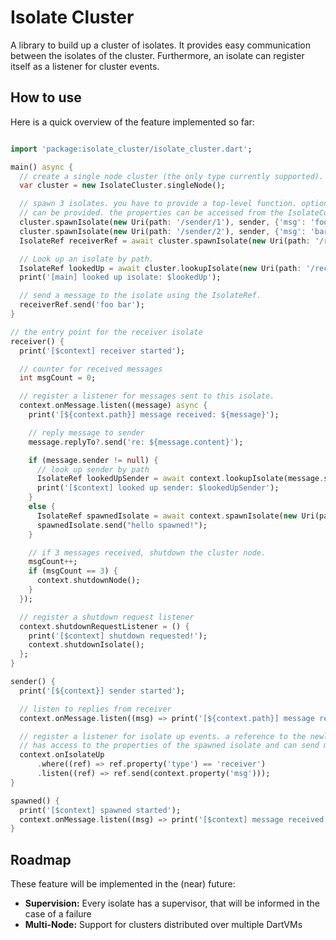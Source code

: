 # Isolate Cluster

A library to build up a cluster of isolates. It provides easy communication between the isolates of the cluster. Furthermore,
an isolate can register itself as a listener for cluster events.

## How to use

Here is a quick overview of the feature implemented so far:

```dart

import 'package:isolate_cluster/isolate_cluster.dart';

main() async {
  // create a single node cluster (the only type currently supported).
  var cluster = new IsolateCluster.singleNode();

  // spawn 3 isolates. you have to provide a top-level function. optionally, properties
  // can be provided. the properties can be accessed from the IsolateContext and the IsolateRef.
  cluster.spawnIsolate(new Uri(path: '/sender/1'), sender, {'msg': 'foo'});
  cluster.spawnIsolate(new Uri(path: '/sender/2'), sender, {'msg': 'bar'});
  IsolateRef receiverRef = await cluster.spawnIsolate(new Uri(path: '/receiver'), receiver, {'type': 'receiver'});

  // Look up an isolate by path.
  IsolateRef lookedUp = await cluster.lookupIsolate(new Uri(path: '/receiver'));
  print('[main] looked up isolate: $lookedUp');

  // send a message to the isolate using the IsolateRef.
  receiverRef.send('foo bar');
}

// the entry point for the receiver isolate
receiver() {
  print('[$context] receiver started');

  // counter for received messages
  int msgCount = 0;

  // register a listener for messages sent to this isolate.
  context.onMessage.listen((message) async {
    print('[${context.path}] message received: ${message}');

    // reply message to sender
    message.replyTo?.send('re: ${message.content}');

    if (message.sender != null) {
      // look up sender by path
      IsolateRef lookedUpSender = await context.lookupIsolate(message.sender.path);
      print('[$context] looked up sender: $lookedUpSender');
    }
    else {
      IsolateRef spawnedIsolate = await context.spawnIsolate(new Uri(path: "/spawned"), spawned);
      spawnedIsolate.send("hello spawned!");
    }

    // if 3 messages received, shutdown the cluster node.
    msgCount++;
    if (msgCount == 3) {
      context.shutdownNode();
    }
  });

  // register a shutdown request listener
  context.shutdownRequestListener = () {
    print('[$context] shutdown requested!');
    context.shutdownIsolate();
  };
}

sender() {
  print('[${context}] sender started');

  // listen to replies from receiver
  context.onMessage.listen((msg) => print('[${context.path}] message received: $msg'));

  // register a listener for isolate up events. a reference to the newly spawned isolate is provided to the listener. the listener
  // has access to the properties of the spawned isolate and can send messages to it via the IsolateRef.
  context.onIsolateUp
      .where((ref) => ref.property('type') == 'receiver')
      .listen((ref) => ref.send(context.property('msg')));
}

spawned() {
  print('[$context] spawned started');
  context.onMessage.listen((msg) => print('[$context] message received: $msg'));
}

```
  
## Roadmap

These feature will be implemented in the (near) future:

- **Supervision:** Every isolate has a supervisor, that will be informed in the case of a failure
- **Multi-Node:** Support for clusters distributed over multiple DartVMs
